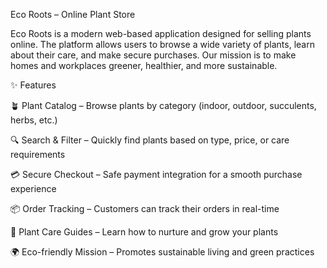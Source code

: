 Eco Roots – Online Plant Store

Eco Roots is a modern web-based application designed for selling plants online. The platform allows users to browse a wide variety of plants, learn about their care, and make secure purchases. Our mission is to make homes and workplaces greener, healthier, and more sustainable.

✨ Features

🪴 Plant Catalog – Browse plants by category (indoor, outdoor, succulents, herbs, etc.)

🔍 Search & Filter – Quickly find plants based on type, price, or care requirements

💳 Secure Checkout – Safe payment integration for a smooth purchase experience

📦 Order Tracking – Customers can track their orders in real-time

📖 Plant Care Guides – Learn how to nurture and grow your plants

🌍 Eco-friendly Mission – Promotes sustainable living and green practices
